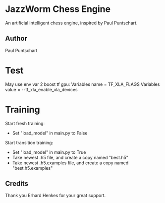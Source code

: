 # JazzWorm Chess Engine
An artificial intelligent chess engine, inspired by Paul Puntschart.

## Author
Paul Puntschart

# Test
May use env var 2 boost tf gpu:
Variables name = TF_XLA_FLAGS
Variables value = --tf_xla_enable_xla_devices

# Training
Start fresh training:
* Set "load_model" in main.py to False

Start transition training:
* Set "load_model" in main.py to True
* Take newest .h5 file, and create a copy named "best.h5"
* Take newest .h5.examples file, and create a copy named "best.h5.examples"

## Credits
Thank you Erhard Henkes for your great support.
